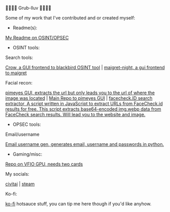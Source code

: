 💜💜💜💜 Grub-lluv 💜💜💜💜

Some of my work that I've contributed and or created myself:

* Readme(s):

[My Readme on OSINT/OPSEC](https://github.com/airborne-commando/OSINT-Tools)

* OSINT tools:

Search tools:

[Crow, a GUI frontend to blackbird OSINT tool](https://github.com/airborne-commando/Crow) | [maigret-night, a gui frontend to maigret](https://github.com/airborne-commando/maigret-night)

Facial recon:

[pimeyes GUI, extracts the url but only leads you to the url of where the image was located](https://github.com/airborne-commando/Pimeyes-Free-GUI) | [Main Repo to pimeyes GUI](https://github.com/addycb/Pimeyes-Free-POC) | [facecheck.ID search extractor, A script written in JavaScript to extract URLs from FaceCheck.id results for free. This script extracts base64-encoded img.webp data from FaceCheck search results. Will lead you to the website and image.](https://github.com/vin3110/facecheck.id-results-extractor)

* OPSEC tools:

Email/username

[Email username gen, generates email, username and passwords in python.](https://github.com/airborne-commando/user-email-gen)

* Gaming/misc:

[Repo on VFIO GPU, needs two cards](https://github.com/airborne-commando/vfio-gpu-script)


My socials:

[civitai](https://civitai.com/user/NTHOMPSON/models) | [steam](https://steamcommunity.com/id/RangerRules/)

Ko-fi:

[ko-fi](https://ko-fi.com/spiceboy96) hotsauce stuff, you can tip me here though if you'd like anyhow.
